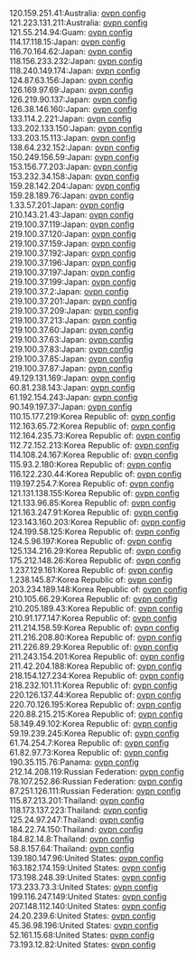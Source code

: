 120.159.251.41:Australia: [ovpn config](vpn/120_159_251_41.ovpn)  
121.223.131.211:Australia: [ovpn config](vpn/121_223_131_211.ovpn)  
121.55.214.94:Guam: [ovpn config](vpn/121_55_214_94.ovpn)  
114.17.118.15:Japan: [ovpn config](vpn/114_17_118_15.ovpn)  
116.70.164.62:Japan: [ovpn config](vpn/116_70_164_62.ovpn)  
118.156.233.232:Japan: [ovpn config](vpn/118_156_233_232.ovpn)  
118.240.149.174:Japan: [ovpn config](vpn/118_240_149_174.ovpn)  
124.87.63.156:Japan: [ovpn config](vpn/124_87_63_156.ovpn)  
126.169.97.69:Japan: [ovpn config](vpn/126_169_97_69.ovpn)  
126.219.90.137:Japan: [ovpn config](vpn/126_219_90_137.ovpn)  
126.38.146.160:Japan: [ovpn config](vpn/126_38_146_160.ovpn)  
133.114.2.221:Japan: [ovpn config](vpn/133_114_2_221.ovpn)  
133.202.133.150:Japan: [ovpn config](vpn/133_202_133_150.ovpn)  
133.203.15.113:Japan: [ovpn config](vpn/133_203_15_113.ovpn)  
138.64.232.152:Japan: [ovpn config](vpn/138_64_232_152.ovpn)  
150.249.156.59:Japan: [ovpn config](vpn/150_249_156_59.ovpn)  
153.156.77.203:Japan: [ovpn config](vpn/153_156_77_203.ovpn)  
153.232.34.158:Japan: [ovpn config](vpn/153_232_34_158.ovpn)  
159.28.142.204:Japan: [ovpn config](vpn/159_28_142_204.ovpn)  
159.28.189.76:Japan: [ovpn config](vpn/159_28_189_76.ovpn)  
1.33.57.201:Japan: [ovpn config](vpn/1_33_57_201.ovpn)  
210.143.21.43:Japan: [ovpn config](vpn/210_143_21_43.ovpn)  
219.100.37.119:Japan: [ovpn config](vpn/219_100_37_119.ovpn)  
219.100.37.120:Japan: [ovpn config](vpn/219_100_37_120.ovpn)  
219.100.37.159:Japan: [ovpn config](vpn/219_100_37_159.ovpn)  
219.100.37.192:Japan: [ovpn config](vpn/219_100_37_192.ovpn)  
219.100.37.196:Japan: [ovpn config](vpn/219_100_37_196.ovpn)  
219.100.37.197:Japan: [ovpn config](vpn/219_100_37_197.ovpn)  
219.100.37.199:Japan: [ovpn config](vpn/219_100_37_199.ovpn)  
219.100.37.2:Japan: [ovpn config](vpn/219_100_37_2.ovpn)  
219.100.37.201:Japan: [ovpn config](vpn/219_100_37_201.ovpn)  
219.100.37.209:Japan: [ovpn config](vpn/219_100_37_209.ovpn)  
219.100.37.213:Japan: [ovpn config](vpn/219_100_37_213.ovpn)  
219.100.37.60:Japan: [ovpn config](vpn/219_100_37_60.ovpn)  
219.100.37.63:Japan: [ovpn config](vpn/219_100_37_63.ovpn)  
219.100.37.83:Japan: [ovpn config](vpn/219_100_37_83.ovpn)  
219.100.37.85:Japan: [ovpn config](vpn/219_100_37_85.ovpn)  
219.100.37.87:Japan: [ovpn config](vpn/219_100_37_87.ovpn)  
49.129.131.169:Japan: [ovpn config](vpn/49_129_131_169.ovpn)  
60.81.238.143:Japan: [ovpn config](vpn/60_81_238_143.ovpn)  
61.192.154.243:Japan: [ovpn config](vpn/61_192_154_243.ovpn)  
90.149.197.37:Japan: [ovpn config](vpn/90_149_197_37.ovpn)  
110.15.177.219:Korea Republic of: [ovpn config](vpn/110_15_177_219.ovpn)  
112.163.65.72:Korea Republic of: [ovpn config](vpn/112_163_65_72.ovpn)  
112.164.235.73:Korea Republic of: [ovpn config](vpn/112_164_235_73.ovpn)  
112.72.152.213:Korea Republic of: [ovpn config](vpn/112_72_152_213.ovpn)  
114.108.24.167:Korea Republic of: [ovpn config](vpn/114_108_24_167.ovpn)  
115.93.2.180:Korea Republic of: [ovpn config](vpn/115_93_2_180.ovpn)  
116.122.230.44:Korea Republic of: [ovpn config](vpn/116_122_230_44.ovpn)  
119.197.254.7:Korea Republic of: [ovpn config](vpn/119_197_254_7.ovpn)  
121.131.138.155:Korea Republic of: [ovpn config](vpn/121_131_138_155.ovpn)  
121.133.96.85:Korea Republic of: [ovpn config](vpn/121_133_96_85.ovpn)  
121.163.247.91:Korea Republic of: [ovpn config](vpn/121_163_247_91.ovpn)  
123.143.160.203:Korea Republic of: [ovpn config](vpn/123_143_160_203.ovpn)  
124.199.58.125:Korea Republic of: [ovpn config](vpn/124_199_58_125.ovpn)  
124.5.96.197:Korea Republic of: [ovpn config](vpn/124_5_96_197.ovpn)  
125.134.216.29:Korea Republic of: [ovpn config](vpn/125_134_216_29.ovpn)  
175.212.148.26:Korea Republic of: [ovpn config](vpn/175_212_148_26.ovpn)  
1.237.129.161:Korea Republic of: [ovpn config](vpn/1_237_129_161.ovpn)  
1.238.145.87:Korea Republic of: [ovpn config](vpn/1_238_145_87.ovpn)  
203.234.189.148:Korea Republic of: [ovpn config](vpn/203_234_189_148.ovpn)  
210.105.66.29:Korea Republic of: [ovpn config](vpn/210_105_66_29.ovpn)  
210.205.189.43:Korea Republic of: [ovpn config](vpn/210_205_189_43.ovpn)  
210.91.177.147:Korea Republic of: [ovpn config](vpn/210_91_177_147.ovpn)  
211.214.158.59:Korea Republic of: [ovpn config](vpn/211_214_158_59.ovpn)  
211.216.208.80:Korea Republic of: [ovpn config](vpn/211_216_208_80.ovpn)  
211.226.89.29:Korea Republic of: [ovpn config](vpn/211_226_89_29.ovpn)  
211.243.154.201:Korea Republic of: [ovpn config](vpn/211_243_154_201.ovpn)  
211.42.204.188:Korea Republic of: [ovpn config](vpn/211_42_204_188.ovpn)  
218.154.127.234:Korea Republic of: [ovpn config](vpn/218_154_127_234.ovpn)  
218.232.101.11:Korea Republic of: [ovpn config](vpn/218_232_101_11.ovpn)  
220.126.137.44:Korea Republic of: [ovpn config](vpn/220_126_137_44.ovpn)  
220.70.126.195:Korea Republic of: [ovpn config](vpn/220_70_126_195.ovpn)  
220.88.215.215:Korea Republic of: [ovpn config](vpn/220_88_215_215.ovpn)  
58.149.49.102:Korea Republic of: [ovpn config](vpn/58_149_49_102.ovpn)  
59.19.239.245:Korea Republic of: [ovpn config](vpn/59_19_239_245.ovpn)  
61.74.254.7:Korea Republic of: [ovpn config](vpn/61_74_254_7.ovpn)  
61.82.97.73:Korea Republic of: [ovpn config](vpn/61_82_97_73.ovpn)  
190.35.115.76:Panama: [ovpn config](vpn/190_35_115_76.ovpn)  
212.14.208.119:Russian Federation: [ovpn config](vpn/212_14_208_119.ovpn)  
78.107.252.86:Russian Federation: [ovpn config](vpn/78_107_252_86.ovpn)  
87.251.126.111:Russian Federation: [ovpn config](vpn/87_251_126_111.ovpn)  
115.87.213.201:Thailand: [ovpn config](vpn/115_87_213_201.ovpn)  
118.173.137.223:Thailand: [ovpn config](vpn/118_173_137_223.ovpn)  
125.24.97.247:Thailand: [ovpn config](vpn/125_24_97_247.ovpn)  
184.22.74.150:Thailand: [ovpn config](vpn/184_22_74_150.ovpn)  
184.82.14.8:Thailand: [ovpn config](vpn/184_82_14_8.ovpn)  
58.8.157.64:Thailand: [ovpn config](vpn/58_8_157_64.ovpn)  
139.180.147.96:United States: [ovpn config](vpn/139_180_147_96.ovpn)  
163.182.174.159:United States: [ovpn config](vpn/163_182_174_159.ovpn)  
173.198.248.39:United States: [ovpn config](vpn/173_198_248_39.ovpn)  
173.233.73.3:United States: [ovpn config](vpn/173_233_73_3.ovpn)  
199.116.247.149:United States: [ovpn config](vpn/199_116_247_149.ovpn)  
207.148.112.140:United States: [ovpn config](vpn/207_148_112_140.ovpn)  
24.20.239.6:United States: [ovpn config](vpn/24_20_239_6.ovpn)  
45.36.98.196:United States: [ovpn config](vpn/45_36_98_196.ovpn)  
52.161.15.68:United States: [ovpn config](vpn/52_161_15_68.ovpn)  
73.193.12.82:United States: [ovpn config](vpn/73_193_12_82.ovpn)  
